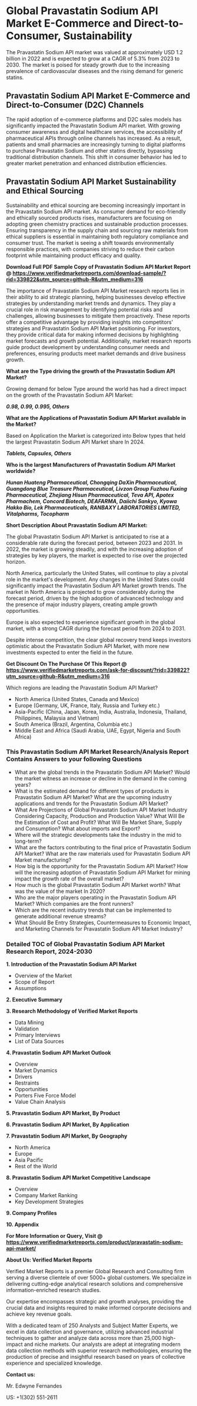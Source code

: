 <h1>Global Pravastatin Sodium API Market E-Commerce and Direct-to-Consumer, Sustainability</h1><p class=""><p>The Pravastatin Sodium API market was valued at approximately USD 1.2 billion in 2022 and is expected to grow at a CAGR of 5.3% from 2023 to 2030. The market is poised for steady growth due to the increasing prevalence of cardiovascular diseases and the rising demand for generic statins.</p><h2>Pravastatin Sodium API Market E-Commerce and Direct-to-Consumer (D2C) Channels</h2><p>The rapid adoption of e-commerce platforms and D2C sales models has significantly impacted the Pravastatin Sodium API market. With growing consumer awareness and digital healthcare services, the accessibility of pharmaceutical APIs through online channels has increased. As a result, patients and small pharmacies are increasingly turning to digital platforms to purchase Pravastatin Sodium and other statins directly, bypassing traditional distribution channels. This shift in consumer behavior has led to greater market penetration and enhanced distribution efficiencies.</p><h2>Pravastatin Sodium API Market Sustainability and Ethical Sourcing</h2><p>Sustainability and ethical sourcing are becoming increasingly important in the Pravastatin Sodium API market. As consumer demand for eco-friendly and ethically sourced products rises, manufacturers are focusing on adopting green chemistry practices and sustainable production processes. Ensuring transparency in the supply chain and sourcing raw materials from ethical suppliers is essential in maintaining both regulatory compliance and consumer trust. The market is seeing a shift towards environmentally responsible practices, with companies striving to reduce their carbon footprint while maintaining product efficacy and quality.</p></p><p class=""><strong>Download Full PDF Sample Copy of Pravastatin Sodium API Market Report @ <a href="https://www.verifiedmarketreports.com/download-sample/?rid=339822&utm_source=github-R&utm_medium=316" target="_blank">https://www.verifiedmarketreports.com/download-sample/?rid=339822&utm_source=github-R&utm_medium=316</a></strong></p><p>The importance of&nbsp;Pravastatin Sodium API Market research reports lies in their ability to aid strategic planning, helping businesses develop effective strategies by understanding market trends and dynamics. They play a crucial role in risk management by identifying potential risks and challenges, allowing businesses to mitigate them proactively. These reports offer a competitive advantage by providing insights into competitors' strategies and Pravastatin Sodium API Market positioning. For investors, they provide critical data for making informed decisions by highlighting market forecasts and growth potential. Additionally, market research reports guide product development by understanding consumer needs and preferences, ensuring products meet market demands and drive business growth.</p><p><strong>What are the&nbsp;Type driving the growth of the Pravastatin Sodium API Market?</strong></p><p id="" class="">Growing demand for below Type around the world has had a direct impact on the growth of the Pravastatin Sodium API Market:</p><p class=""><em><strong>0.98, 0.99, 0.995, Others</strong></em></p><p class=""><strong>What are the&nbsp;Applications&nbsp;of Pravastatin Sodium API Market available in the Market?</strong></p><p id="" class="">Based on Application the Market is categorized into Below types that held the largest Pravastatin Sodium API Market share In 2024.</p><p class=""><em><strong>Tablets, Capsules, Others</strong></em></p><p class=""><strong>Who is the largest Manufacturers of Pravastatin Sodium API Market worldwide?</strong></p><p><em><strong>Hunan Huateng Pharmaceutical, Chongqing DaXin Pharmaceutical, Guangdong Blue Treasure Pharmaceutical, Livzon Group Fuzhou Fuxing Pharmaceutical, Zhejiang Hisun Pharmaceutical, Teva API, Apotex Pharmachem, Concord Biotech, DEAFARMA, Daiichi Sankyo, Kyowa Hakko Bio, Lek Pharmaceuticals, RANBAXY LABORATORIES LIMITED, Vitalpharms, Tocopharm</strong></em></p><p id="" class=""><strong>Short Description About Pravastatin Sodium API Market:</strong></p><p>The global Pravastatin Sodium API Market is anticipated to rise at a considerable rate during the forecast period, between 2023 and 2031. In 2022, the market is growing steadily, and with the increasing adoption of strategies by key players, the market is expected to rise over the projected horizon.</p><p>North America, particularly the United States, will continue to play a pivotal role in the market's development. Any changes in the United States could significantly impact the Pravastatin Sodium API Market growth trends. The market in North America is projected to grow considerably during the forecast period, driven by the high adoption of advanced technology and the presence of major industry players, creating ample growth opportunities.</p><p>Europe is also expected to experience significant growth in the global market, with a strong CAGR during the forecast period from 2024 to 2031.</p><p>Despite intense competition, the clear global recovery trend keeps investors optimistic about the Pravastatin Sodium API Market, with more new investments expected to enter the field in the future.</p><p id="" class=""><strong>Get Discount On The Purchase Of This Report @ <a href="https://www.verifiedmarketreports.com/ask-for-discount/?rid=339822?utm_source=github-R&utm_medium=316" target="_blank">https://www.verifiedmarketreports.com/ask-for-discount/?rid=339822?utm_source=github-R&utm_medium=316</a></strong></p><p class="">Which regions are leading the Pravastatin Sodium API Market?</p><ul><li>North America (United States, Canada and Mexico)</li><li>Europe (Germany, UK, France, Italy, Russia and Turkey etc.)</li><li>Asia-Pacific (China, Japan, Korea, India, Australia, Indonesia, Thailand, Philippines, Malaysia and Vietnam)</li><li>South America (Brazil, Argentina, Columbia etc.)</li><li>Middle East and Africa (Saudi Arabia, UAE, Egypt, Nigeria and South Africa)</li></ul><h3 id="" class="">This Pravastatin Sodium API Market Research/Analysis Report Contains Answers to your following Questions</h3><ul><li>What are the global trends in the Pravastatin Sodium API Market? Would the market witness an increase or decline in the demand in the coming years?</li><li>What is the estimated demand for different types of products in Pravastatin Sodium API Market? What are the upcoming industry applications and trends for the Pravastatin Sodium API Market?</li><li>What Are Projections of Global Pravastatin Sodium API Market Industry Considering Capacity, Production and Production Value? What Will Be the Estimation of Cost and Profit? What Will Be Market Share, Supply and Consumption? What about imports and Export?</li><li>Where will the strategic developments take the industry in the mid to long-term?</li><li>What are the factors contributing to the final price of Pravastatin Sodium API Market? What are the raw materials used for Pravastatin Sodium API Market manufacturing?</li><li>How big is the opportunity for the Pravastatin Sodium API Market? How will the increasing adoption of Pravastatin Sodium API Market for mining impact the growth rate of the overall market?</li><li>How much is the global Pravastatin Sodium API Market worth? What was the value of the market In 2020?</li><li>Who are the major players operating in the Pravastatin Sodium API Market? Which companies are the front runners?</li><li>Which are the recent industry trends that can be implemented to generate additional revenue streams?</li><li>What Should Be Entry Strategies, Countermeasures to Economic Impact, and Marketing Channels for Pravastatin Sodium API Market Industry?</li></ul><h3 id="" class="">Detailed TOC of Global Pravastatin Sodium API Market Research Report, 2024-2030</h3><p id="" class=""><strong>1. Introduction of the Pravastatin Sodium API Market</strong></p><ul><li>Overview of the Market</li><li>Scope of Report</li><li>Assumptions</li></ul><p id="" class=""><strong>2. Executive Summary</strong></p><p id="" class=""><strong>3. Research Methodology of Verified Market Reports</strong></p><ul><li>Data Mining</li><li>Validation</li><li>Primary Interviews</li><li>List of Data Sources</li></ul><p id="" class=""><strong>4. Pravastatin Sodium API Market Outlook</strong></p><ul><li>Overview</li><li>Market Dynamics</li><li>Drivers</li><li>Restraints</li><li>Opportunities</li><li>Porters Five Force Model</li><li>Value Chain Analysis</li></ul><p id="" class=""><strong>5. Pravastatin Sodium API Market, By Product</strong></p><p id="" class=""><strong>6. Pravastatin Sodium API Market, By Application</strong></p><p id="" class=""><strong>7. Pravastatin Sodium API Market, By Geography</strong></p><ul><li>North America</li><li>Europe</li><li>Asia Pacific</li><li>Rest of the World</li></ul><p id="" class=""><strong>8. Pravastatin Sodium API Market Competitive Landscape</strong></p><ul><li>Overview</li><li>Company Market Ranking</li><li>Key Development Strategies</li></ul><p id="" class=""><strong>9. Company Profiles</strong></p><p id="" class=""><strong>10. Appendix</strong></p><p id="" class=""><strong>For More Information or Query, Visit @ <a href="https://www.verifiedmarketreports.com/product/pravastatin-sodium-api-market/" target="_blank">https://www.verifiedmarketreports.com/product/pravastatin-sodium-api-market/</a></strong></p><p id="" class=""><strong>About Us: Verified Market Reports</strong></p><p id="" class="">Verified Market Reports is a premier Global Research and Consulting firm serving a diverse clientele of over 5000+ global customers. We specialize in delivering cutting-edge analytical research solutions and comprehensive information-enriched research studies.</p><p id="" class="">Our expertise encompasses strategic and growth analyses, providing the crucial data and insights required to make informed corporate decisions and achieve key revenue goals.</p><p id="" class="">With a dedicated team of 250 Analysts and Subject Matter Experts, we excel in data collection and governance, utilizing advanced industrial techniques to gather and analyze data across more than 25,000 high-impact and niche markets. Our analysts are adept at integrating modern data collection methods with superior research methodologies, ensuring the production of precise and insightful research based on years of collective experience and specialized knowledge.</p><p id="" class=""><strong>Contact us:</strong></p><p id="" class="">Mr. Edwyne Fernandes</p><p id="" class="">US: +1(302) 551-2611</p>
